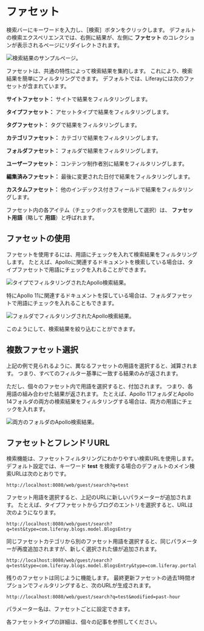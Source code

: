 # ファセット

検索バーにキーワードを入力し、［検索］ボタンをクリックします。 デフォルトの検索エクスペリエンスでは、右側に結果が、左側に **ファセット** のコレクションが表示されるページにリダイレクトされます。

![検索結果のサンプルページ。](facets/images/01.png)

ファセットは、共通の特性によって検索結果を集約します。 これにより、検索結果を簡単にフィルタリングできます。 デフォルトでは、Liferayには次のファセットが含まれています。

**サイトファセット：** サイトで結果をフィルタリングします。

**タイプファセット：** アセットタイプで結果をフィルタリングします。

**タグファセット：** タグで結果をフィルタリングします。

**カテゴリファセット：** カテゴリで結果をフィルタリングします。

**フォルダファセット：** フォルダで結果をフィルタリングします。

**ユーザーファセット：** コンテンツ制作者別に結果をフィルタリングします。

**編集済みファセット：** 最後に変更された日付で結果をフィルタリングします。

**カスタムファセット：** 他のインデックス付きフィールドで結果をフィルタリングします。

ファセット内の各アイテム（チェックボックスを使用して選択）は、 **ファセット用語**（略して **用語**）と呼ばれます。

<a name="ファセットの使用" />

## ファセットの使用

ファセットを使用するには、用語にチェックを入れて検索結果をフィルタリングします。 たとえば、Apolloに関連するドキュメントを検索している場合は、タイプファセットで用語にチェックを入れることができます。

![タイプでフィルタリングされたApollo検索結果。](facets/images/02.png)

特にApollo 11に関連するドキュメントを探している場合は、フォルダファセットで用語にチェックを入れることもできます。

![フォルダでフィルタリングされたApollo検索結果。](facets/images/03.png)

このようにして、検索結果を絞り込むことができます。

<a name="複数ファセット選択" />

## 複数ファセット選択

上記の例で見られるように、異なるファセットの用語を選択すると、減算されます。 つまり、すべてのフィルター基準に一致する結果のみが返されます。

ただし、個々のファセット内で用語を選択すると、付加されます。 つまり、各用語の組み合わせた結果が返されます。 たとえば、Apollo 11フォルダとApollo 14フォルダの両方の検索結果をフィルタリングする場合は、両方の用語にチェックを入れます。

![両方のフォルダのApollo検索結果。](facets/images/04.png)

<a name="ファセットとフレンドリurl" />

## ファセットとフレンドリURL

検索機能は、ファセットフィルタリングにわかりやすい検索URLを使用します。 デフォルト設定では、キーワード **test** を検索する場合のデフォルトのメイン検索URLは次のとおりです。

    http://localhost:8080/web/guest/search?q=test

ファセット用語を選択すると、上記のURLに新しいパラメーターが追加されます。 たとえば、タイプファセットからブログのエントリを選択すると、URLは次のようになります。

    http://localhost:8080/web/guest/search?q=test&type=com.liferay.blogs.model.BlogsEntry

同じファセットカテゴリから別のファセット用語を選択すると、同じパラメーターが再度追加されますが、新しく選択された値が追加されます。

    http://localhost:8080/web/guest/search?q=test&type=com.liferay.blogs.model.BlogsEntry&type=com.liferay.portal.kernel.model.User

残りのファセットは同じように機能します。 最終更新ファセットの過去1時間オプションでフィルタリングすると、次のURLが生成されます。 

    http://localhost:8080/web/guest/search?q=test&modified=past-hour

パラメーター名は、ファセットごとに設定できます。

各ファセットタイプの詳細は、個々の記事を参照してください。

